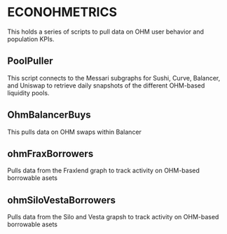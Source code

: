 # ECONOHMETRICS

This holds a series of scripts to pull data on OHM user behavior and population KPIs.


## PoolPuller
This script connects to the Messari subgraphs for Sushi, Curve, Balancer, and Uniswap to retrieve daily snapshots of the different OHM-based liquidity pools.

## OhmBalancerBuys
This pulls data on OHM swaps within Balancer

## ohmFraxBorrowers
Pulls data from the Fraxlend graph to track activity on OHM-based borrowable asets

## ohmSiloVestaBorrowers
Pulls data from the Silo and Vesta grapsh to track activity on OHM-based borrowable asets
